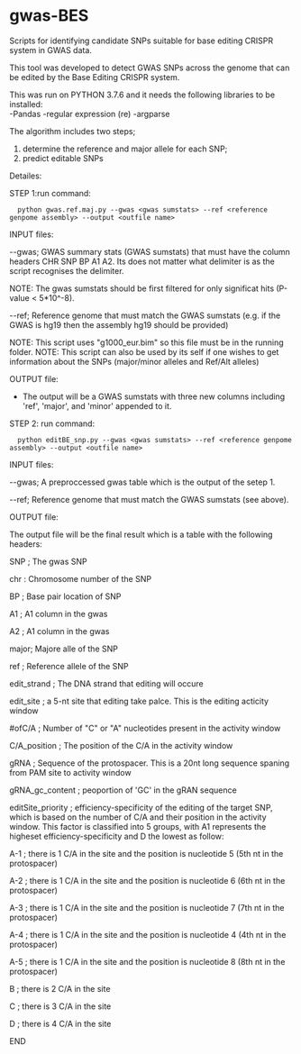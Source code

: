 # gwas-BES

Scripts for identifying candidate SNPs suitable for base editing CRISPR system in GWAS data.

This tool was developed to detect GWAS SNPs across the genome that can be edited by the Base Editing CRISPR system.  

This was run on PYTHON 3.7.6 and it needs the following libraries to be installed:  
-Pandas 
-regular expression (re) 
-argparse

The algorithm includes two steps; 
1) determine the reference and major allele for each SNP; 
2) predict editable SNPs

Detailes:

STEP 1:run command: 

      python gwas.ref.maj.py --gwas <gwas sumstats> --ref <reference genpome assembly> --output <outfile name>

 
INPUT files:

--gwas; GWAS summary stats (GWAS sumstats) that  must have the column headers CHR SNP BP A1 A2. Its does not matter what 
delimiter is as the script recognises the delimiter.

NOTE: The gwas sumstats should be first filtered for only significat hits (P-value < 5*10^-8).  

--ref; Reference genome that  must match the GWAS sumstats (e.g. if the GWAS is hg19 then the assembly hg19 
should be provided)

NOTE: This script uses "g1000_eur.bim" so this file must be in the running folder.
NOTE: This script can also be used by its self if one wishes to get information about the SNPs (major/minor 
alleles and Ref/Alt alleles)

OUTPUT file:   

- The output will be a GWAS sumstats with three new columns including 'ref', 'major', and 'minor' appended to it.


STEP 2: run command: 

      python editBE_snp.py --gwas <gwas sumstats> --ref <reference genpome assembly> --output <outfile name>


INPUT files:

--gwas; A preproccessed gwas table which is the output of the setep 1.

--ref; Reference genome that must match the GWAS sumstats (see above).

OUTPUT file:

The output file will be the final result which is a table with the following headers:

SNP ; The gwas SNP 

chr : Chromosome number of the SNP	

BP ; Base pair location of SNP

A1 ; A1 column in the gwas	

A2 ; A1 column in the gwas	

major; Majore alle of the SNP	

ref ; Reference allele of the SNP

edit_strand ; The DNA strand that editing will occure 

edit_site ; a 5-nt site that editing take palce. This is the editing acticity window

#ofC/A	; Number of "C" or "A" nucleotides present in the activity window  

C/A_position ; The position of the C/A in the activity window	

gRNA ; Sequence of the protospacer. This is a 20nt long sequence spaning from PAM site to activity window

gRNA_gc_content	; peoportion of 'GC' in the gRAN sequence

editSite_priority ; efficiency-specificity of the editing of the target SNP, which is based on the number of C/A 
and their position in the activity window. This factor is classified into 5 groups, with A1 represents the higheset 
efficiency-specificity and D the lowest as follow:

A-1 ; there is 1 C/A in the site and the position is nucleotide 5 (5th nt in the protospacer)

A-2 ; there is 1 C/A in the site and the position is nucleotide 6 (6th nt in the protospacer)

A-3 ; there is 1 C/A in the site and the position is nucleotide 7 (7th nt in the protospacer)

A-4 ; there is 1 C/A in the site and the position is nucleotide 4 (4th nt in the protospacer)

A-5 ; there is 1 C/A in the site and the position is nucleotide 8 (8th nt in the protospacer)

B   ; there is 2 C/A in the site

C   ; there is 3 C/A in the site

D   ; there is 4 C/A in the site



END

